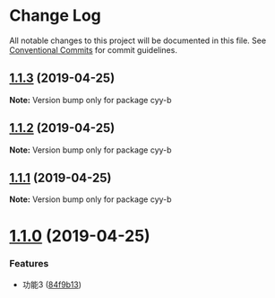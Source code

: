 # Change Log

All notable changes to this project will be documented in this file.
See [Conventional Commits](https://conventionalcommits.org) for commit guidelines.

## [1.1.3](https://github.com/cyyjs/lerna-test/compare/v1.1.2...v1.1.3) (2019-04-25)

**Note:** Version bump only for package cyy-b





## [1.1.2](https://github.com/cyyjs/lerna-test/compare/v1.1.1...v1.1.2) (2019-04-25)

**Note:** Version bump only for package cyy-b





## [1.1.1](https://github.com/cyyjs/lerna-test/compare/v1.1.0...v1.1.1) (2019-04-25)

**Note:** Version bump only for package cyy-b





# [1.1.0](https://github.com/cyyjs/lerna-test/compare/v1.0.10...v1.1.0) (2019-04-25)


### Features

* 功能3 ([84f9b13](https://github.com/cyyjs/lerna-test/commit/84f9b13))
